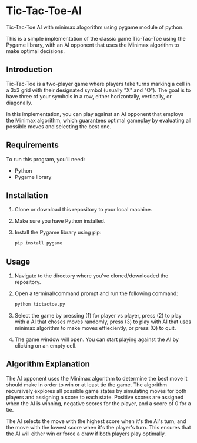 # Tic-Tac-Toe-AI
Tic-Tac-Toe AI with minimax alogorithm using pygame module of python.

This is a simple implementation of the classic game Tic-Tac-Toe using the Pygame library, with an AI opponent that uses the Minimax algorithm to make optimal decisions.

## Introduction

Tic-Tac-Toe is a two-player game where players take turns marking a cell in a 3x3 grid with their designated symbol (usually "X" and "O"). The goal is to have three of your symbols in a row, either horizontally, vertically, or diagonally.

In this implementation, you can play against an AI opponent that employs the Minimax algorithm, which guarantees optimal gameplay by evaluating all possible moves and selecting the best one.

## Requirements

To run this program, you'll need:

- Python
- Pygame library

## Installation

1. Clone or download this repository to your local machine.
2. Make sure you have Python installed.
3. Install the Pygame library using pip:
   
   ```bash
   pip install pygame
   ```

## Usage

1. Navigate to the directory where you've cloned/downloaded the repository.
2. Open a terminal/command prompt and run the following command:

   ```bash
   python tictactoe.py
   ```

3. Select the game by pressing (1) for player vs player,
    press (2) to play with a AI that choses moves randomly,
    press (3) to play with AI that uses minimax algorithm to make moves effieciently,
    or press (Q) to quit.

4. The game window will open. You can start playing against the AI by clicking on an empty cell.

## Algorithm Explanation

The AI opponent uses the Minimax algorithm to determine the best move it should make in order to win or at least tie the game. The algorithm recursively explores all possible game states by simulating moves for both players and assigning a score to each state. Positive scores are assigned when the AI is winning, negative scores for the player, and a score of 0 for a tie.

The AI selects the move with the highest score when it's the AI's turn, and the move with the lowest score when it's the player's turn. This ensures that the AI will either win or force a draw if both players play optimally.

